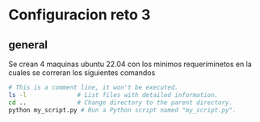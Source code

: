 # Configuracion reto 3
## general
Se crean 4 maquinas ubuntu 22.04 con los minimos requeriminetos en la cuales se correran los siguientes comandos
```bash
# This is a comment line, it won't be executed.
ls -l              # List files with detailed information.
cd ..              # Change directory to the parent directory.
python my_script.py # Run a Python script named "my_script.py".
